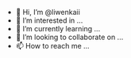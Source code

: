 - 👋 Hi, I’m @liwenkaii
- 👀 I’m interested in ...
- 🌱 I’m currently learning ...
- 💞️ I’m looking to collaborate on ...
- 📫 How to reach me ...

<!---
liwenkaii/liwenkaii is a ✨ special ✨ repository because its `README.md` (this file) appears on your GitHub profile.
You can click the Preview link to take a look at your changes.
--->

